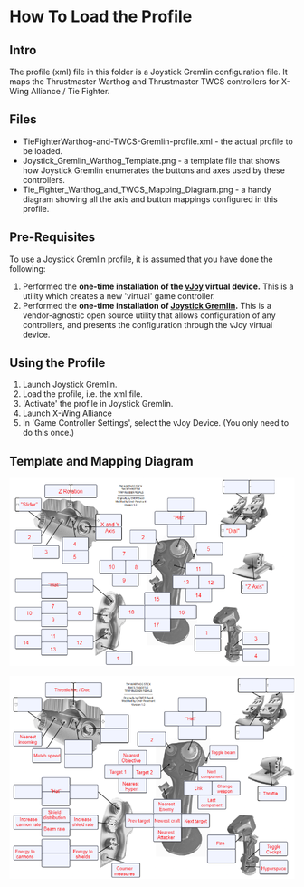 # How To Load the Profile

## Intro

The profile (xml) file in this folder is a Joystick Gremlin configuration file.  It maps the Thrustmaster Warthog and Thrustmaster TWCS controllers for X-Wing Alliance / Tie Fighter.

## Files

- TieFighterWarthog-and-TWCS-Gremlin-profile.xml - the actual profile to be loaded.
- Joystick_Gremlin_Warthog_Template.png - a template file that shows how Joystick Gremlin enumerates the buttons and axes used by these controllers.
- Tie_Fighter_Warthog_and_TWCS_Mapping_Diagram.png - a handy diagram showing all the axis and button mappings configured in this profile.

## Pre-Requisites

To use a Joystick Gremlin profile, it is assumed that you have done the following:
1. Performed the **one-time installation of the [vJoy](https://sourceforge.net/projects/vjoystick/) virtual device.**  This is a utility which creates a new 'virtual' game controller.
2. Performed the **one-time installation of [Joystick Gremlin](https://whitemagic.github.io/JoystickGremlin/).** This is a vendor-agnostic open source utility that allows configuration of any controllers, and presents the configuration through the vJoy virtual device.

## Using the Profile

1. Launch Joystick Gremlin.
2. Load the profile, i.e. the xml file.
3. 'Activate' the profile in Joystick Gremlin.
4. Launch X-Wing Alliance
5. In 'Game Controller Settings', select the vJoy Device.  (You only need to do this once.)


## Template and Mapping Diagram

![Joystick Gremlin Warthog Template](./Joystick_Gremlin_Warthog_Template.png "Joystick Gremlin Warthog Template")

![XTie Fighter Warthog and TWCS Mapping Diagram](./Tie_Fighter_Warthog_and_TWCS_Mapping_Diagram.png "Tie Fighter Warthog and TWCS Mapping Diagram")